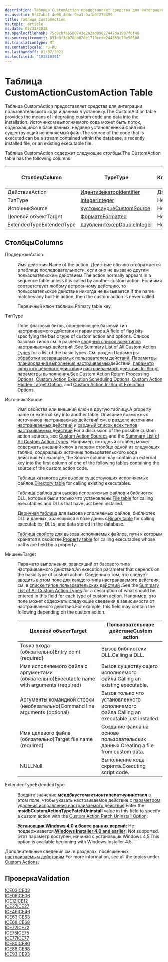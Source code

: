 ```yaml
---
description: Таблица CustomAction предоставляет средства для интеграции пользовательского кода и данных в установку. Источником выполняемого кода может быть поток, содержащийся в базе данных, недавно установленный файл или существующий исполняемый файл.
ms.assetid: 0f47abc1-4e06-4ddc-9ea1-9afb9f27d499
title: Таблица CustomAction
ms.topic: article
ms.date: 05/31/2018
ms.openlocfilehash: 75c8cbfa6500743e2a2ad89627447da1907f6f48
ms.sourcegitcommit: 831e8f3db78ab820e1710cede244553c70e50500
ms.translationtype: MT
ms.contentlocale: ru-RU
ms.lasthandoff: 01/07/2021
ms.locfileid: "103810391"
---
```

# <a name="customaction-table"></a><span data-ttu-id="cc73a-104">Таблица CustomAction</span><span class="sxs-lookup"><span data-stu-id="cc73a-104">CustomAction Table</span></span>

<span data-ttu-id="cc73a-105">Таблица CustomAction предоставляет средства для интеграции пользовательского кода и данных в установку.</span><span class="sxs-lookup"><span data-stu-id="cc73a-105">The CustomAction table provides the means of integrating custom code and data into the installation.</span></span> <span data-ttu-id="cc73a-106">Источником выполняемого кода может быть поток, содержащийся в базе данных, недавно установленный файл или существующий исполняемый файл.</span><span class="sxs-lookup"><span data-stu-id="cc73a-106">The source of the code that is executed can be a stream contained within the database, a recently installed file, or an existing executable file.</span></span>

<span data-ttu-id="cc73a-107">Таблица CustomAction содержит следующие столбцы.</span><span class="sxs-lookup"><span data-stu-id="cc73a-107">The CustomAction table has the following columns.</span></span>



| <span data-ttu-id="cc73a-108">Столбец</span><span class="sxs-lookup"><span data-stu-id="cc73a-108">Column</span></span>       | <span data-ttu-id="cc73a-109">Type</span><span class="sxs-lookup"><span data-stu-id="cc73a-109">Type</span></span>                               | <span data-ttu-id="cc73a-110">Ключ</span><span class="sxs-lookup"><span data-stu-id="cc73a-110">Key</span></span> | <span data-ttu-id="cc73a-111">Допускает значения NULL</span><span class="sxs-lookup"><span data-stu-id="cc73a-111">Nullable</span></span> |
|--------------|------------------------------------|-----|----------|
| <span data-ttu-id="cc73a-112">Действие</span><span class="sxs-lookup"><span data-stu-id="cc73a-112">Action</span></span>       | [<span data-ttu-id="cc73a-113">Идентификатор</span><span class="sxs-lookup"><span data-stu-id="cc73a-113">Identifier</span></span>](identifier.md)       | <span data-ttu-id="cc73a-114">Да</span><span class="sxs-lookup"><span data-stu-id="cc73a-114">Y</span></span>   | <span data-ttu-id="cc73a-115">Нет</span><span class="sxs-lookup"><span data-stu-id="cc73a-115">N</span></span>        |
| <span data-ttu-id="cc73a-116">Тип</span><span class="sxs-lookup"><span data-stu-id="cc73a-116">Type</span></span>         | [<span data-ttu-id="cc73a-117">Integer</span><span class="sxs-lookup"><span data-stu-id="cc73a-117">Integer</span></span>](integer.md)             | <span data-ttu-id="cc73a-118">Нет</span><span class="sxs-lookup"><span data-stu-id="cc73a-118">N</span></span>   | <span data-ttu-id="cc73a-119">Нет</span><span class="sxs-lookup"><span data-stu-id="cc73a-119">N</span></span>        |
| <span data-ttu-id="cc73a-120">Источник</span><span class="sxs-lookup"><span data-stu-id="cc73a-120">Source</span></span>       | [<span data-ttu-id="cc73a-121">кустомсаурце</span><span class="sxs-lookup"><span data-stu-id="cc73a-121">CustomSource</span></span>](customsource.md)   | <span data-ttu-id="cc73a-122">Нет</span><span class="sxs-lookup"><span data-stu-id="cc73a-122">N</span></span>   | <span data-ttu-id="cc73a-123">Да</span><span class="sxs-lookup"><span data-stu-id="cc73a-123">Y</span></span>        |
| <span data-ttu-id="cc73a-124">Целевой объект</span><span class="sxs-lookup"><span data-stu-id="cc73a-124">Target</span></span>       | [<span data-ttu-id="cc73a-125">Формате</span><span class="sxs-lookup"><span data-stu-id="cc73a-125">Formatted</span></span>](formatted.md)         | <span data-ttu-id="cc73a-126">Нет</span><span class="sxs-lookup"><span data-stu-id="cc73a-126">N</span></span>   | <span data-ttu-id="cc73a-127">Да</span><span class="sxs-lookup"><span data-stu-id="cc73a-127">Y</span></span>        |
| <span data-ttu-id="cc73a-128">ExtendedType</span><span class="sxs-lookup"><span data-stu-id="cc73a-128">ExtendedType</span></span> | [<span data-ttu-id="cc73a-129">даублеинтежер</span><span class="sxs-lookup"><span data-stu-id="cc73a-129">DoubleInteger</span></span>](doubleinteger.md) | <span data-ttu-id="cc73a-130">Нет</span><span class="sxs-lookup"><span data-stu-id="cc73a-130">N</span></span>   | <span data-ttu-id="cc73a-131">Да</span><span class="sxs-lookup"><span data-stu-id="cc73a-131">Y</span></span>        |



 

## <a name="columns"></a><span data-ttu-id="cc73a-132">Столбцы</span><span class="sxs-lookup"><span data-stu-id="cc73a-132">Columns</span></span>

<dl> <dt>

<span data-ttu-id="cc73a-133"><span id="Action"></span><span id="action"></span><span id="ACTION"></span>Поддержки</span><span class="sxs-lookup"><span data-stu-id="cc73a-133"><span id="Action"></span><span id="action"></span><span id="ACTION"></span>Action</span></span>
</dt> <dd>

<span data-ttu-id="cc73a-134">Имя действия.</span><span class="sxs-lookup"><span data-stu-id="cc73a-134">Name of the action.</span></span> <span data-ttu-id="cc73a-135">Действие обычно отображается в таблице последовательности, если оно не вызвано другим пользовательским действием.</span><span class="sxs-lookup"><span data-stu-id="cc73a-135">The action normally appears in a sequence table unless it is called by another custom action.</span></span> <span data-ttu-id="cc73a-136">Если имя соответствует любому встроенному действию, то пользовательское действие никогда не вызывается.</span><span class="sxs-lookup"><span data-stu-id="cc73a-136">If the name matches any built-in action, then the custom action is never called.</span></span>

<span data-ttu-id="cc73a-137">Первичный ключ таблицы.</span><span class="sxs-lookup"><span data-stu-id="cc73a-137">Primary table key.</span></span>

</dd> <dt>

<span data-ttu-id="cc73a-138"><span id="Type"></span><span id="type"></span><span id="TYPE"></span>Тип</span><span class="sxs-lookup"><span data-stu-id="cc73a-138"><span id="Type"></span><span id="type"></span><span id="TYPE"></span>Type</span></span>
</dt> <dd>

<span data-ttu-id="cc73a-139">Поле флаговых битов, определяющее базовый тип настраиваемого действия и параметров.</span><span class="sxs-lookup"><span data-stu-id="cc73a-139">A field of flag bits specifying the basic type of custom action and options.</span></span> <span data-ttu-id="cc73a-140">Список базовых типов см. в разделе [сводный список всех типов настраиваемых действий](summary-list-of-all-custom-action-types.md) .</span><span class="sxs-lookup"><span data-stu-id="cc73a-140">See [Summary List of All Custom Action Types](summary-list-of-all-custom-action-types.md) for a list of the basic types.</span></span> <span data-ttu-id="cc73a-141">См. раздел Параметры [обработки возвращаемых пользователем действий](custom-action-return-processing-options.md), [Параметры планирования выполнения настраиваемых](custom-action-execution-scheduling-options.md)действий, [параметр скрытого целевого действия](custom-action-hidden-target-option.md)и [настраиваемого действия In-Script параметры выполнения](custom-action-in-script-execution-options.md).</span><span class="sxs-lookup"><span data-stu-id="cc73a-141">See [Custom Action Return Processing Options](custom-action-return-processing-options.md), [Custom Action Execution Scheduling Options](custom-action-execution-scheduling-options.md), [Custom Action Hidden Target Option](custom-action-hidden-target-option.md), and [Custom Action In-Script Execution Options](custom-action-in-script-execution-options.md).</span></span>

</dd> <dt>

<span data-ttu-id="cc73a-142"><span id="Source"></span><span id="source"></span><span id="SOURCE"></span>Источника</span><span class="sxs-lookup"><span data-stu-id="cc73a-142"><span id="Source"></span><span id="source"></span><span id="SOURCE"></span>Source</span></span>
</dt> <dd>

<span data-ttu-id="cc73a-143">Имя свойства или внешний ключ в другую таблицу.</span><span class="sxs-lookup"><span data-stu-id="cc73a-143">A property name or external key into another table.</span></span> <span data-ttu-id="cc73a-144">Описание возможных источников настраиваемых действий см. в разделе [источники настраиваемых действий](custom-action-sources.md) и [сводный список всех типов настраиваемых действий](summary-list-of-all-custom-action-types.md).</span><span class="sxs-lookup"><span data-stu-id="cc73a-144">For a discussion of the possible custom action sources, see [Custom Action Sources](custom-action-sources.md) and the [Summary List of All Custom Action Types](summary-list-of-all-custom-action-types.md).</span></span> <span data-ttu-id="cc73a-145">Например, исходный столбец может содержать внешний ключ в первом столбце одной из следующих таблиц, содержащих источник пользовательского кода действия.</span><span class="sxs-lookup"><span data-stu-id="cc73a-145">For example, the Source column may contain an external key into the first column of one of the following tables containing the source of the custom action code.</span></span>

<span data-ttu-id="cc73a-146">[Таблица каталогов](directory-table.md) для вызова существующих исполняемых файлов.</span><span class="sxs-lookup"><span data-stu-id="cc73a-146">[Directory table](directory-table.md) for calling existing executables.</span></span>

<span data-ttu-id="cc73a-147">[Таблица файлов](file-table.md) для вызова исполняемых файлов и библиотек DLL, которые были только что установлены.</span><span class="sxs-lookup"><span data-stu-id="cc73a-147">[File table](file-table.md) for calling executables and DLLs that have just been installed.</span></span>

<span data-ttu-id="cc73a-148">[Двоичная таблица](binary-table.md) для вызова исполняемых файлов, библиотек DLL и данных, хранящихся в базе данных.</span><span class="sxs-lookup"><span data-stu-id="cc73a-148">[Binary table](binary-table.md) for calling executables, DLLs, and data stored in the database.</span></span>

<span data-ttu-id="cc73a-149">[Таблица свойств](property-table.md) для вызова исполняемых файлов, пути к которым хранятся в свойстве.</span><span class="sxs-lookup"><span data-stu-id="cc73a-149">[Property table](property-table.md) for calling executables whose paths are held by a property.</span></span>

</dd> <dt>

<span data-ttu-id="cc73a-150"><span id="Target"></span><span id="target"></span><span id="TARGET"></span>Мишень</span><span class="sxs-lookup"><span data-stu-id="cc73a-150"><span id="Target"></span><span id="target"></span><span id="TARGET"></span>Target</span></span>
</dt> <dd>

<span data-ttu-id="cc73a-151">Параметр выполнения, зависящий от базового типа настраиваемого действия.</span><span class="sxs-lookup"><span data-stu-id="cc73a-151">An execution parameter that depends on the basic type of custom action.</span></span> <span data-ttu-id="cc73a-152">Сведения о том, что следует вводить в этом поле для каждого типа настраиваемого действия, см. в [списке типов пользовательских действий](summary-list-of-all-custom-action-types.md) .</span><span class="sxs-lookup"><span data-stu-id="cc73a-152">See the [Summary List of All Custom Action Types](summary-list-of-all-custom-action-types.md) for a description of what should be entered in this field for each type of custom action.</span></span> <span data-ttu-id="cc73a-153">Например, это поле может содержать следующие сведения в зависимости от настраиваемого действия.</span><span class="sxs-lookup"><span data-stu-id="cc73a-153">For example, this field may contain the following depending on the custom action.</span></span>



| <span data-ttu-id="cc73a-154">Целевой объект</span><span class="sxs-lookup"><span data-stu-id="cc73a-154">Target</span></span>                                    | <span data-ttu-id="cc73a-155">Пользовательское действие</span><span class="sxs-lookup"><span data-stu-id="cc73a-155">Custom action</span></span>                         |
|-------------------------------------------|---------------------------------------|
| <span data-ttu-id="cc73a-156">Точка входа (обязательно)</span><span class="sxs-lookup"><span data-stu-id="cc73a-156">Entry point (required)</span></span>                    | <span data-ttu-id="cc73a-157">Вызов библиотеки DLL.</span><span class="sxs-lookup"><span data-stu-id="cc73a-157">Calling a DLL.</span></span>                        |
| <span data-ttu-id="cc73a-158">Имя исполняемого файла с аргументами (обязательно)</span><span class="sxs-lookup"><span data-stu-id="cc73a-158">Executable name with arguments (required)</span></span> | <span data-ttu-id="cc73a-159">Вызов существующего исполняемого файла.</span><span class="sxs-lookup"><span data-stu-id="cc73a-159">Calling an existing executable.</span></span>       |
| <span data-ttu-id="cc73a-160">Аргументы командной строки (необязательно)</span><span class="sxs-lookup"><span data-stu-id="cc73a-160">Command line arguments (optional)</span></span>         | <span data-ttu-id="cc73a-161">Вызов только что установленного исполняемого файла.</span><span class="sxs-lookup"><span data-stu-id="cc73a-161">Calling an executable just installed.</span></span> |
| <span data-ttu-id="cc73a-162">Имя целевого файла (обязательно)</span><span class="sxs-lookup"><span data-stu-id="cc73a-162">Target file name (required)</span></span>               | <span data-ttu-id="cc73a-163">Создание файла на основе пользовательских данных.</span><span class="sxs-lookup"><span data-stu-id="cc73a-163">Creating a file from custom data.</span></span>     |
| <span data-ttu-id="cc73a-164">NULL</span><span class="sxs-lookup"><span data-stu-id="cc73a-164">Null</span></span>                                      | <span data-ttu-id="cc73a-165">Выполнение кода скрипта.</span><span class="sxs-lookup"><span data-stu-id="cc73a-165">Executing script code.</span></span>                |



 

</dd> <dt>

<span data-ttu-id="cc73a-166"><span id="ExtendedType"></span><span id="extendedtype"></span><span id="EXTENDEDTYPE"></span>ExtendedType</span><span class="sxs-lookup"><span data-stu-id="cc73a-166"><span id="ExtendedType"></span><span id="extendedtype"></span><span id="EXTENDEDTYPE"></span>ExtendedType</span></span>
</dt> <dd>

<span data-ttu-id="cc73a-167">Введите значение **мсидбкустомактионтипепатчунинсталл** в этом поле, чтобы указать настраиваемое действие с [параметром удаления исправления настраиваемого действия](custom-action-patch-uninstall-option.md).</span><span class="sxs-lookup"><span data-stu-id="cc73a-167">Enter the **msidbCustomActionTypePatchUninstall** value in this field to specify a custom action with the [Custom Action Patch Uninstall Option](custom-action-patch-uninstall-option.md).</span></span>

<span data-ttu-id="cc73a-168">**[Установщик Windows 4,0 и более ранних версий](not-supported-in-windows-installer-4-0.md):** Не поддерживается.</span><span class="sxs-lookup"><span data-stu-id="cc73a-168">**[Windows Installer 4.0 and earlier](not-supported-in-windows-installer-4-0.md):** Not supported.</span></span> <span data-ttu-id="cc73a-169">Этот параметр доступен, начиная с установщик Windows 4,5.</span><span class="sxs-lookup"><span data-stu-id="cc73a-169">This option is available beginning with Windows Installer 4.5.</span></span>

</dd> </dl>

<span data-ttu-id="cc73a-170">Дополнительные сведения см. в разделах, посвященных [настраиваемым действиям](custom-actions.md).</span><span class="sxs-lookup"><span data-stu-id="cc73a-170">For more information, see all the topics under [Custom Actions](custom-actions.md).</span></span>

## <a name="validation"></a><span data-ttu-id="cc73a-171">Проверка</span><span class="sxs-lookup"><span data-stu-id="cc73a-171">Validation</span></span>

<dl>

[<span data-ttu-id="cc73a-172">ICE03</span><span class="sxs-lookup"><span data-stu-id="cc73a-172">ICE03</span></span>](ice03.md)  
[<span data-ttu-id="cc73a-173">ICE06</span><span class="sxs-lookup"><span data-stu-id="cc73a-173">ICE06</span></span>](ice06.md)  
[<span data-ttu-id="cc73a-174">ICE12</span><span class="sxs-lookup"><span data-stu-id="cc73a-174">ICE12</span></span>](ice12.md)  
[<span data-ttu-id="cc73a-175">ICE27</span><span class="sxs-lookup"><span data-stu-id="cc73a-175">ICE27</span></span>](ice27.md)  
[<span data-ttu-id="cc73a-176">ICE46</span><span class="sxs-lookup"><span data-stu-id="cc73a-176">ICE46</span></span>](ice46.md)  
[<span data-ttu-id="cc73a-177">ICE63</span><span class="sxs-lookup"><span data-stu-id="cc73a-177">ICE63</span></span>](ice63.md)  
[<span data-ttu-id="cc73a-178">ICE68</span><span class="sxs-lookup"><span data-stu-id="cc73a-178">ICE68</span></span>](ice68.md)  
[<span data-ttu-id="cc73a-179">ICE72</span><span class="sxs-lookup"><span data-stu-id="cc73a-179">ICE72</span></span>](ice72.md)  
[<span data-ttu-id="cc73a-180">ICE75</span><span class="sxs-lookup"><span data-stu-id="cc73a-180">ICE75</span></span>](ice75.md)  
[<span data-ttu-id="cc73a-181">ICE77</span><span class="sxs-lookup"><span data-stu-id="cc73a-181">ICE77</span></span>](ice77.md)  
[<span data-ttu-id="cc73a-182">ICE80</span><span class="sxs-lookup"><span data-stu-id="cc73a-182">ICE80</span></span>](ice80.md)  
[<span data-ttu-id="cc73a-183">ICE88</span><span class="sxs-lookup"><span data-stu-id="cc73a-183">ICE88</span></span>](ice88.md)  
[<span data-ttu-id="cc73a-184">ICE93</span><span class="sxs-lookup"><span data-stu-id="cc73a-184">ICE93</span></span>](ice93.md)  
</dl>

 

 




